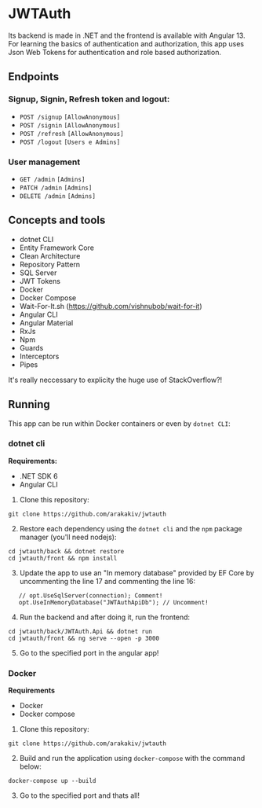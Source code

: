 # JWTAuth
Its backend is made in .NET and the frontend is available with Angular 13. For learning the basics of authentication and authorization, this app uses Json Web Tokens for authentication and role based authorization.

## Endpoints

### **Signup, Signin, Refresh token and logout:**
 - `POST /signup` `[AllowAnonymous]`
 - `POST /signin` `[AllowAnonymous]`
 - `POST /refresh` `[AllowAnonymous]`
 - `POST /logout` `[Users e Admins]`
 
### **User management**
 - `GET /admin` `[Admins]`
 - `PATCH /admin` `[Admins]`
 - `DELETE /admin` `[Admins]`

## Concepts and tools
 - dotnet CLI
 - Entity Framework Core
 - Clean Architecture
 - Repository Pattern
 - SQL Server
 - JWT Tokens
 - Docker
 - Docker Compose
 - Wait-For-It.sh (https://github.com/vishnubob/wait-for-it)
 - Angular CLI
 - Angular Material
 - RxJs
 - Npm
 - Guards
 - Interceptors
 - Pipes
 
It's really neccessary to explicity the huge use of StackOverflow?! 

## Running
This app can be run within Docker containers or even by `dotnet CLI`:
### dotnet cli
**Requirements:**
 - .NET SDK 6
 - Angular CLI
 
 1. Clone this repository:
 ```
 git clone https://github.com/arakakiv/jwtauth
 ```
 
 2. Restore each dependency using the `dotnet cli` and the `npm` package manager (you'll need nodejs):
 ```
 cd jwtauth/back && dotnet restore
 cd jwtauth/front && npm install
 ```

 3. Update the app to use an "In memory database" provided by EF Core by uncommenting the line 17 and commenting the line 16:
 ```
    // opt.UseSqlServer(connection); Comment!
    opt.UseInMemoryDatabase("JWTAuthApiDb"); // Uncomment!
 ```

4. Run the backend and after doing it, run the frontend:
```
cd jwtauth/back/JWTAuth.Api && dotnet run
cd jwtauth/front && ng serve --open -p 3000
```

5. Go to the specified port in the angular app!

### Docker
**Requirements**
- Docker
- Docker compose

 1. Clone this repository:
 ```
 git clone https://github.com/arakakiv/jwtauth
 ```

2. Build and run the application using `docker-compose` with the command below:
```
docker-compose up --build
```
3. Go to the specified port and thats all!
